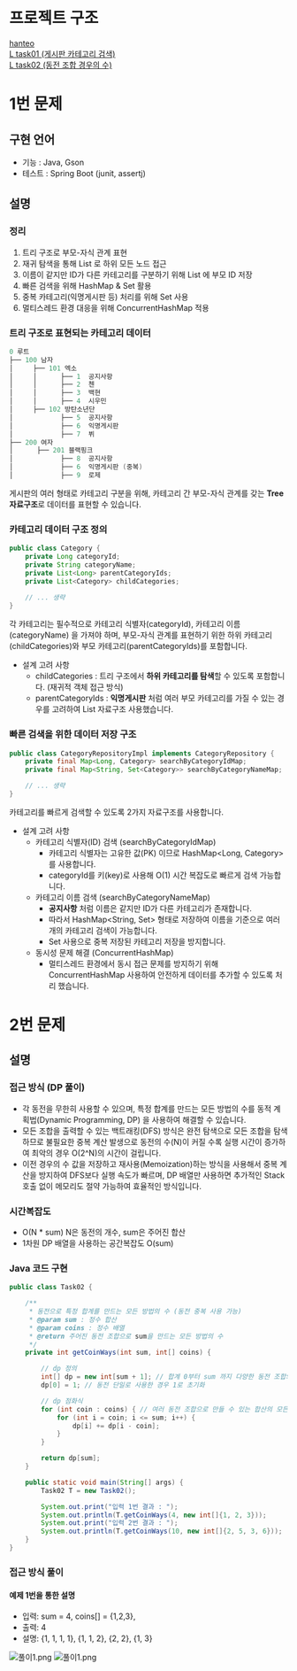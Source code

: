 # 프로젝트 구조
[hanteo](https://github.com/yungenie/hanteo-coding-test/tree/main/src/main/java/com/yunjin/hanteo)  
    [L task01 (게시판 카테고리 검색)](https://github.com/yungenie/hanteo-coding-test/tree/main/src/main/java/com/yunjin/hanteo/task01)  
    [L task02 (동전 조합 경우의 수)](https://github.com/yungenie/hanteo-coding-test/tree/main/src/main/java/com/yunjin/hanteo/task02)  

# 1번 문제
## 구현 언어
- 기능 : Java, Gson
- 테스트 : Spring Boot (junit, assertj)

## 설명

### 정리
1. 트리 구조로 부모-자식 관계 표현
2. 재귀 탐색을 통해 List<Category> 로 하위 모든 노드 접근
3. 이름이 같지만 ID가 다른 카테고리를 구분하기 위해 List<Long> 에 부모 ID 저장
4. 빠른 검색을 위해 HashMap & Set 활용
5. 중복 카테고리(익명게시판 등) 처리를 위해 Set<Category> 사용
6. 멀티스레드 환경 대응을 위해 ConcurrentHashMap 적용

### 트리 구조로 표현되는 카테고리 데이터
```java
0 루트
├── 100 남자
│     ├── 101 엑소
│     │      ├── 1  공지사항
│     │      ├── 2  첸
│     │      ├── 3  백현
│     │      ├── 4  시우민
│     ├── 102 방탄소년단
│            ├── 5  공지사항
│            ├── 6  익명게시판
│            ├── 7  뷔
├── 200 여자
│      ├── 201 블랙핑크
│            ├── 8  공지사항
│            ├── 6  익명게시판 (중복)
│            ├── 9  로제
```
게시판의 여러 형태로 카테고리 구분을 위해, 카테고리 간 부모-자식 관계를 갖는 **Tree 자료구조**로 데이터를 표현할 수 있습니다.

### 카테고리 데이터 구조 정의
```java
public class Category {
    private Long categoryId;
    private String categoryName;
    private List<Long> parentCategoryIds;
    private List<Category> childCategories;
    
    // ... 생략
}
```
각 카테고리는 필수적으로 카테고리 식별자(categoryId), 카테고리 이름(categoryName) 을 가져야 하며, 부모-자식 관계를 표현하기 위한 하위 카테고리(childCategories)와 부모 카테고리(parentCategoryIds)를 포함합니다.

- 설계 고려 사항
    - childCategories : 트리 구조에서 **하위 카테고리를 탐색**할 수 있도록 포함합니다. (재귀적 객체 접근 방식)
    - parentCategoryIds : **익명게시판** 처럼 여러 부모 카테고리를 가질 수 있는 경우를 고려하여 List 자료구조 사용했습니다.

### 빠른 검색을 위한 데이터 저장 구조
```java
public class CategoryRepositoryImpl implements CategoryRepository {
    private final Map<Long, Category> searchByCategoryIdMap;
    private final Map<String, Set<Category>> searchByCategoryNameMap;

    // ... 생략
}
```
카테고리를 빠르게 검색할 수 있도록 2가지 자료구조를 사용합니다.

- 설계 고려 사항
  - 카테고리 식별자(ID) 검색 (searchByCategoryIdMap)
      - 카테고리 식별자는 고유한 값(PK) 이므로 HashMap<Long, Category> 를 사용합니다.
      - categoryId를 키(key)로 사용해 O(1) 시간 복잡도로 빠르게 검색 가능합니다.
  - 카테고리 이름 검색 (searchByCategoryNameMap)
      - **공지사항** 처럼 이름은 같지만 ID가 다른 카테고리가 존재합니다.
      - 따라서 HashMap<String, Set<Category>> 형태로 저장하여 이름을 기준으로 여러 개의 카테고리 검색이 가능합니다.
      - Set<Category> 사용으로 중복 저장된 카테고리 저장을 방지합니다.
  - 동시성 문제 해결 (ConcurrentHashMap)
    - 멀티스레드 환경에서 동시 접근 문제를 방지하기 위해 ConcurrentHashMap 사용하여 안전하게 데이터를 추가할 수 있도록 처리 했습니다.

# 2번 문제
## 설명
### 접근 방식 (DP 풀이)
- 각 동전을 무한히 사용할 수 있으며, 특정 합계를 만드는 모든 방법의 수를 동적 계획법(Dynamic Programming, DP) 을 사용하여 해결할 수 있습니다.
- 모든 조합을 출력할 수 있는 백트래킹(DFS) 방식은 완전 탐색으로 모든 조합을 탐색하므로 불필요한 중복 계산 발생으로 동전의 수(N)이 커질 수록 실행 시간이 증가하여 최악의 경우 O(2^N)의 시간이 걸립니다.
- 이전 경우의 수 값을 저장하고 재사용(Memoization)하는 방식을 사용해서 중복 계산을 방지하여 DFS보다 실행 속도가 빠르며, DP 배열만 사용하면 추가적인 Stack 호출 없이 메모리도 절약 가능하여 효율적인 방식입니다.

### 시간복잡도
- O(N * sum) N은 동전의 개수, sum은 주어진 합산
- 1차원 DP 배열을 사용하는 공간복잡도 O(sum)

### Java 코드 구현
```java
public class Task02 {

    /**
     * 동전으로 특정 합계를 만드는 모든 방법의 수 (동전 중복 사용 가능)
     * @param sum : 정수 합산
     * @param coins : 정수 배열
     * @return 주어진 동전 조합으로 sum을 만드는 모든 방법의 수
     */
    private int getCoinWays(int sum, int[] coins) {

        // dp 정의
        int[] dp = new int[sum + 1]; // 합계 0부터 sum 까지 다양한 동전 조합의 모든 경우의 수
        dp[0] = 1; // 동전 단일로 사용한 경우 1로 초기화

        // dp 점화식
        for (int coin : coins) { // 여러 동전 조합으로 만들 수 있는 합산의 모든 경우의 수
            for (int i = coin; i <= sum; i++) {
                dp[i] += dp[i - coin];
            }
        }

        return dp[sum];
    }

    public static void main(String[] args) {
        Task02 T = new Task02();

        System.out.print("입력 1번 결과 : ");
        System.out.println(T.getCoinWays(4, new int[]{1, 2, 3}));
        System.out.print("입력 2번 결과 : ");
        System.out.println(T.getCoinWays(10, new int[]{2, 5, 3, 6}));
    }
}


```

### 접근 방식 풀이
#### 예제 1번을 통한 설명
- 입력: sum = 4, coins[] = {1,2,3},
- 출력: 4
- 설명: {1, 1, 1, 1}, {1, 1, 2}, {2, 2}, {1, 3}

![풀이1.png](/docs/img/task02_1.png)
![풀이1.png](/docs/img/task02_2.png)

